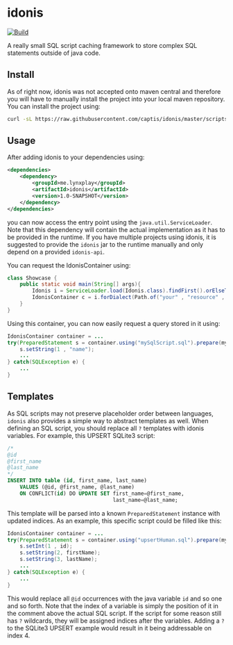 # idonis

[![Build](https://travis-ci.org/captis/idonis.svg?branch=master)](https://travis-ci.org/captis/idonis)

A really small SQL script caching framework to store complex SQL statements outside of java code.

Install
---

As of right now, idonis was not accepted onto maven central and therefore you will have to manually install the project 
into your local maven repository. You can install the project using:

```bash
curl -sL https://raw.githubusercontent.com/captis/idonis/master/scripts/downloadLatest.sh | bash
```

Usage
---

After adding idonis to your dependencies using:

```xml
<dependencies>
    <dependency>
        <groupId>me.lynxplay</groupId>
        <artifactId>idonis</artifactId>
        <version>1.0-SNAPSHOT</version>
    </dependency>
</dependencies>
```

you can now access the entry point using the `java.util.ServiceLoader`. Note that this dependency will contain the
actual implementation as it has to be provided in the runtime. If you have multiple projects using idonis, it is suggested
to provide the `idonis` jar to the runtime manually and only depend on a provided `idonis-api`.

You can request the IdonisContainer using: 

```java
class Showcase {
    public static void main(String[] args){
        Idonis i = ServiceLoader.load(Idonis.class).findFirst().orElseThrow();
        IdonisContainer c = i.forDialect(Path.of("your" , "resource" , "path") , SQLDialect.SQLITE);
    }
}
```

Using this container, you can now easily request a query stored in it using:

```java
IdonisContainer container = ...
try(PreparedStatement s = container.using("mySqlScript.sql").prepare(mySqlConnection)) {
    s.setString(1 , "name");
    ...
} catch(SQLException e) {
    ...
}
```

Templates
---

As SQL scripts may not preserve placeholder order between languages, `idonis` also provides a simple way to abstract 
templates as well. When defining an SQL script, you should replace all `?` templates with idonis variables. 
For example, this UPSERT SQLite3 script:
```sql
/*
@id
@first_name
@last_name
*/
INSERT INTO table (id, first_name, last_name)
    VALUES (@id, @first_name, @last_name)
    ON CONFLICT(id) DO UPDATE SET first_name=@first_name,
                                  last_name=@last_name;
```

This template will be parsed into a known `PreparedStatement` instance with updated indices.
As an example, this specific script could be filled like this:

```java
IdonisContainer container = ...
try(PreparedStatement s = container.using("upsertHuman.sql").prepare(mySqlConnection)) {
    s.setInt(1 , id);
    s.setString(2, firstName);
    s.setString(3, lastName);
    ...
} catch(SQLException e) {
    ...
}
```

This would replace all `@id` occurrences with the java variable `id` and so one and so forth. Note that the index of a 
variable is simply the position of it in the comment above the actual SQL script. If the script for some reason still
has `?` wildcards, they will be assigned indices after the variables. Adding a `?` to the SQLite3 UPSERT
example would result in it being addressable on index 4.  
